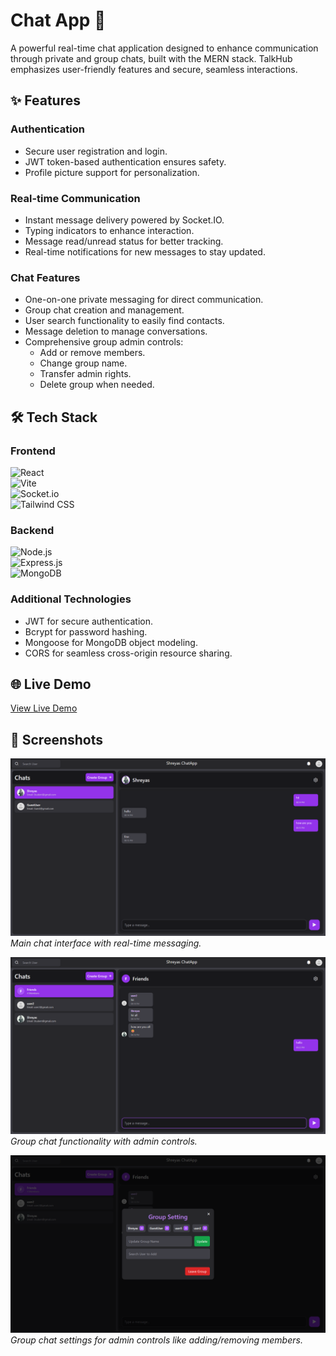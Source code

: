 # Chat App 💬

A powerful real-time chat application designed to enhance communication through private and group chats, built with the MERN stack. TalkHub emphasizes user-friendly features and secure, seamless interactions.

## ✨ Features

### Authentication
- Secure user registration and login.
- JWT token-based authentication ensures safety.
- Profile picture support for personalization.

### Real-time Communication
- Instant message delivery powered by Socket.IO.
- Typing indicators to enhance interaction.
- Message read/unread status for better tracking.
- Real-time notifications for new messages to stay updated.

### Chat Features
- One-on-one private messaging for direct communication.
- Group chat creation and management.
- User search functionality to easily find contacts.
- Message deletion to manage conversations.
- Comprehensive group admin controls:
  - Add or remove members.
  - Change group name.
  - Transfer admin rights.
  - Delete group when needed.

## 🛠️ Tech Stack

### Frontend
![React](https://img.shields.io/badge/React-20232A?style=for-the-badge&logo=react&logoColor=61DAFB)  
![Vite](https://img.shields.io/badge/Vite-646CFF?style=for-the-badge&logo=vite&logoColor=white)  
![Socket.io](https://img.shields.io/badge/Socket.io-black?style=for-the-badge&logo=socket.io&badgeColor=010101)  
![Tailwind CSS](https://img.shields.io/badge/Tailwind_CSS-38B2AC?style=for-the-badge&logo=tailwind-css&logoColor=white)

### Backend
![Node.js](https://img.shields.io/badge/Node.js-339933?style=for-the-badge&logo=nodedotjs&logoColor=white)  
![Express.js](https://img.shields.io/badge/Express.js-000000?style=for-the-badge&logo=express&logoColor=white)  
![MongoDB](https://img.shields.io/badge/MongoDB-4EA94B?style=for-the-badge&logo=mongodb&logoColor=white)

### Additional Technologies
- JWT for secure authentication.
- Bcrypt for password hashing.
- Mongoose for MongoDB object modeling.
- CORS for seamless cross-origin resource sharing.

## 🌐 Live Demo
[View Live Demo](https://talkhub-chat.vercel.app/)

## 📱 Screenshots

![Chat Interface](./backend/frontend/public/ChatInterface.png)  
*Main chat interface with real-time messaging.*

![Group Chat](./backend/frontend/public/GroupChat.png)  
*Group chat functionality with admin controls.*

![Group Chat Settings](./backend/frontend/public/GroupChatSetting.png)  
*Group chat settings for admin controls like adding/removing members.*
